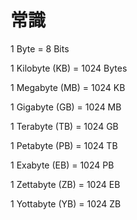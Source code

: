 # 常識 


1 Byte = 8 Bits

1 Kilobyte (KB) = 1024 Bytes

1 Megabyte (MB) = 1024 KB

1 Gigabyte (GB) = 1024 MB

1 Terabyte (TB) = 1024 GB

1 Petabyte (PB) = 1024 TB

1 Exabyte (EB) = 1024 PB

1 Zettabyte (ZB) = 1024 EB

1 Yottabyte (YB) = 1024 ZB
